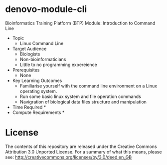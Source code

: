 # denovo-module-cli
Bioinformatics Training Platform (BTP) Module: Introduction to Command Line

  * Topic
    * Linux Command Line
  * Target Audience
    * Biologists
	* Non-bioinformaticians
	* Little to no programming expereience
  * Prerequisites
    * None
  * Key Learning Outcomes
    * Familiarise yourself with the command line environment on a Linux operating system.
    * Run some basic linux system and file operation commands
    * Navigration of biological data files structure and manipulation
  * Time Required
    * 
  * Compute Requirements
    * 
	
License
=======
The contents of this repository are released under the Creative Commons
Attribution 3.0 Unported License. For a summary of what this means,
please see:
http://creativecommons.org/licenses/by/3.0/deed.en_GB

